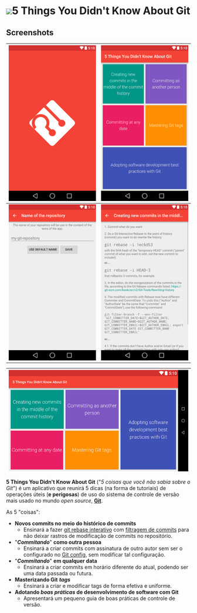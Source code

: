 <h1><img src="https://cdn.rawgit.com/gustavosotnas/5-Things-You-Didn-t-Know-About-Git/master/assets/icon/icon_5ThingsYouDidn'tKnowAboutGit.svg">5 Things You Didn't Know About Git</h1>

Screenshots
-----------
| ![1-SplashScreen](assets/screenshots/1-SplashScreen.png) | ![2-MainActivity_portrait](assets/screenshots/2-MainActivity_portrait.png) |
|----|----|
| ![4-RepositoryNameActivity](assets/screenshots/4.RepositoryNameActivity.png) | ![5.NewCommitsActivity](assets/screenshots/5.NewCommitsActivity.png) |

| ![](assets/screenshots/3-MainActivity_landscape.png) |
|----|

**5 Things You Didn't Know About Git** ("*5 coisas que você não sabia sobre o Git*") é um aplicativo que reunirá 5 dicas (na forma de tutoriais) de operações úteis (**e perigosas**) de uso do sistema de controle de versão mais usado no mundo *open source*, [**Git**](https://git-scm.com).

As 5 "coisas":

* **Novos commits no meio do histórico de commits**
	- Ensinará a fazer [git rebase interativo](https://git-scm.com/book/en/v2/Git-Tools-Rewriting-History) com [filtragem de commits](https://git-scm.com/docs/git-filter-branch) para não deixar rastros de modificação de commits no repositório.
* "***Commitando***" **como outra pessoa**
	- Ensinará a criar commits com assinatura de outro autor sem ser o configurado no [Git config](https://git-scm.com/book/en/v2/Customizing-Git-Git-Configuration), sem modificar tal configuração.
* "***Commitando***" **em qualquer data**
	- Ensinará a criar commits em horário diferente do atual, podendo ser uma data passada ou futura.
* **Masterizando Git** ***tags***
	- Ensinará a criar e modificar tags de forma efetiva e uniforme.
* **Adotando *boas práticas* de desenvolvimento de software com Git**
	- Apresentará um pequeno guia de boas práticas de controle de versão.
